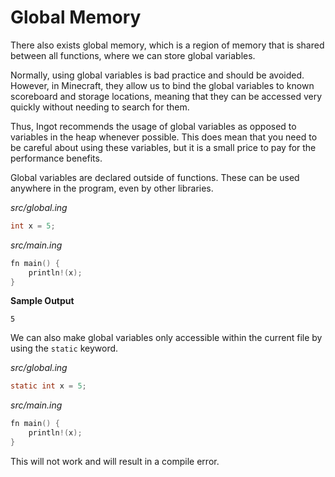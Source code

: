 # Global Memory

There also exists global memory, which is a region of memory that is shared between all functions, where we can store global variables.

Normally, using global variables is bad practice and should be avoided. However, in Minecraft, they allow us to bind the global variables to known scoreboard and storage locations, meaning that they can be accessed very quickly without needing to search for them.

Thus, Ingot recommends the usage of global variables as opposed to variables in the heap whenever possible. This does mean that you need to be careful about using these variables, but it is a small price to pay for the performance benefits.

Global variables are declared outside of functions. These can be used anywhere in the program, even by other libraries. 

_src/global.ing_
```C
int x = 5;
```

_src/main.ing_
```C
fn main() {
    println!(x);
}
```

**Sample Output**
```
5
```

We can also make global variables only accessible within the current file by using the `static` keyword.

_src/global.ing_
```C
static int x = 5;
```

_src/main.ing_
```C
fn main() {
    println!(x);
}
```

This will not work and will result in a compile error.

